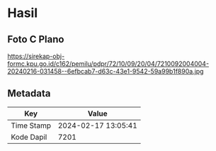 # Hasil

## Foto C Plano

https://sirekap-obj-formc.kpu.go.id/c162/pemilu/pdpr/72/10/09/20/04/7210092004004-20240216-031458--6efbcab7-d63c-43e1-9542-59a99b1f890a.jpg


## Metadata

| Key        | Value               |
| ---------- | ------------------- |
| Time Stamp | 2024-02-17 13:05:41 |
| Kode Dapil | 7201                |




